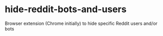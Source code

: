# hide-reddit-bots-and-users
Browser extension (Chrome initially) to hide specific Reddit users and/or bots
